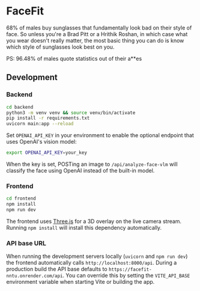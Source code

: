 # FaceFit

68% of males buy sunglasses that fundamentally look bad on their style of face. So unless you're a Brad Pitt or a Hrithik Roshan, in which case what you wear doesn't really matter, the most basic thing you can do is know which style of sunglasses look best on you. 

PS: 96.48% of males quote statistics out of their a**es

## Development

### Backend

```bash
cd backend
python3 -m venv venv && source venv/bin/activate
pip install -r requirements.txt
uvicorn main:app --reload
```

Set `OPENAI_API_KEY` in your environment to enable the optional endpoint that
uses OpenAI's vision model:

```bash
export OPENAI_API_KEY=your_key
```

When the key is set, POSTing an image to `/api/analyze-face-vlm` will classify
the face using OpenAI instead of the built-in model.

### Frontend

```bash
cd frontend
npm install
npm run dev
```

The frontend uses [Three.js](https://threejs.org/) for a 3D overlay on the live
camera stream. Running `npm install` will install this dependency automatically.

### API base URL

When running the development servers locally (`uvicorn` and `npm run dev`) the
frontend automatically calls `http://localhost:8000/api`. During a production
build the API base defaults to `https://facefit-nntu.onrender.com/api`. You can
override this by setting the `VITE_API_BASE` environment variable when starting
Vite or building the app.
